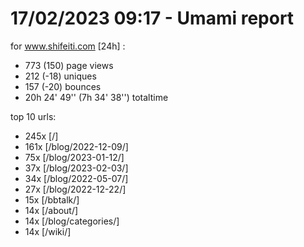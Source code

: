 # 17/02/2023 09:17 - Umami report
for www.shifeiti.com [24h] :

 - 773 (150) page views
 - 212 (-18) uniques
 - 157 (-20) bounces
 - 20h 24' 49'' (7h 34' 38'') totaltime


top 10 urls:
 - 245x [/]
 - 161x [/blog/2022-12-09/]
 - 75x [/blog/2023-01-12/]
 - 37x [/blog/2023-02-03/]
 - 34x [/blog/2022-05-07/]
 - 27x [/blog/2022-12-22/]
 - 15x [/bbtalk/]
 - 14x [/about/]
 - 14x [/blog/categories/]
 - 14x [/wiki/]


